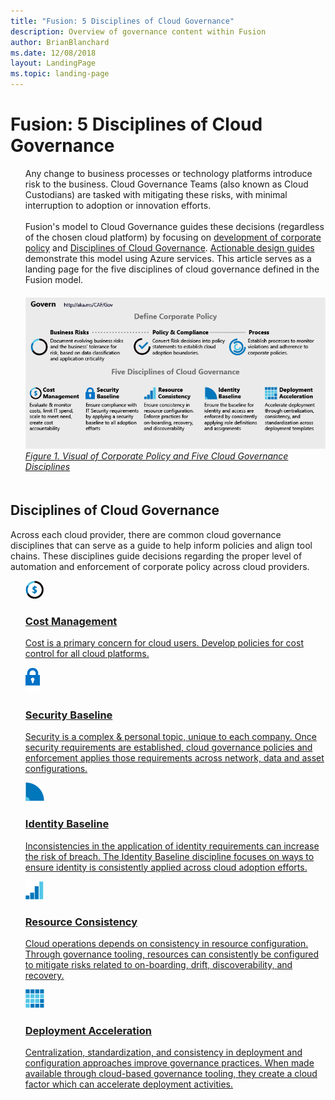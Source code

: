 ```yaml
---
title: "Fusion: 5 Disciplines of Cloud Governance"
description: Overview of governance content within Fusion
author: BrianBlanchard
ms.date: 12/08/2018
layout: LandingPage
ms.topic: landing-page
---
```


# Fusion: 5 Disciplines of Cloud Governance

<ul  class="panelContent cardsI">
<li style="display: flex; flex-direction: column;">
    <div class="cardSize">
        <div class="cardPadding" style="padding-bottom:10px;">
            <div class="card" style="padding-bottom:10px;">
                <div class="cardText" style="padding-left:0px;">
Any change to business processes or technology platforms introduce risk to the business. Cloud Governance Teams (also known as Cloud Custodians) are tasked with mitigating these risks, with minimal interruption to adoption or innovation efforts.<br/><br/>Fusion's model to Cloud Governance guides these decisions (regardless of the chosen cloud platform) by focusing on <a href="#corporate-policy">development of corporate policy</a> and <a href="#disciplines-of-cloud-governance">Disciplines of Cloud Governance</a>. <a href="#actionable-journeys">Actionable design guides</a> demonstrate this model using Azure services. This article serves as a landing page for the five disciplines of cloud governance defined in the Fusion model.
                </div>
            </div>
        </div>
    </div>
</li>
<li style="display: flex; flex-direction: column;">
    <a href="../_images/operational-transformation-govern-highres.png" style="display: flex; flex-direction: column; flex: 1 0 auto;">
        <div class="cardSize">
            <div class="cardPadding" style="padding-bottom:10px;">
                <div class="card" style="padding-bottom:10px;">
                    <div class="cardText" style="padding-left:0px;">
<img src="../_images/operational-transformation-govern-highres.png" alt="Visual of the Fusion Model to Cloud Governance: Corporate policy and governance disciplines">
<br>
<i>Figure 1. Visual of Corporate Policy and Five Cloud Governance Disciplines</i>
                    </div>
                </div>
            </div>
        </div>
    </a>
</li>
</ul>

## Disciplines of Cloud Governance

Across each cloud provider, there are common cloud governance disciplines that can serve as a guide to help inform policies and align tool chains. These disciplines guide decisions regarding the proper level of automation and enforcement of corporate policy across cloud providers.

<ul  class="panelContent cardsA">
<li style="display: flex; flex-direction: column;">
    <a href="./cost-management/overview.md" style="display: flex; flex-direction: column; flex: 1 0 auto;">
        <div class="cardSize" style="flex: 1 0 auto; display: flex;">
            <div class="cardPadding" style="display: flex;">
                <div class="card">
                    <div class="cardImageOuter">
                        <div class="cardImage">
                            <img src="../_images/governance/cost-management.png" class="x-hidden-focus"/>
                        </div>
                    </div>
                    <div class="cardText">
                        <h3>Cost Management</h3>
                        <p>Cost is a primary concern for cloud users. Develop policies for cost control for all cloud platforms.</p>
                    </div>
                </div>
            </div>
        </div>
    </a>
</li>
<li style="display: flex; flex-direction: column;">
    <a href="./security-baseline/overview.md" style="display: flex; flex-direction: column; flex: 1 0 auto;">
        <div class="cardSize" style="flex: 1 0 auto; display: flex;">
            <div class="cardPadding" style="display: flex;">
                <div class="card">
                    <div class="cardImageOuter">
                        <div class="cardImage">
                            <img src="../_images/governance/security-baseline.png" class="x-hidden-focus"/>
                        </div>
                    </div>
                    <div class="cardText">
                        <h3>Security Baseline</h3>
                        <p>Security is a complex & personal topic, unique to each company. Once security requirements are established, cloud governance policies and enforcement applies those requirements across network, data and asset configurations.</p>
                    </div>
                </div>
            </div>
        </div>
    </a>
</li>
<li style="display: flex; flex-direction: column;">
    <a href="./identity-baseline/overview.md" style="display: flex; flex-direction: column; flex: 1 0 auto;">
        <div class="cardSize" style="flex: 1 0 auto; display: flex;">
            <div class="cardPadding" style="display: flex;">
                <div class="card">
                    <div class="cardImageOuter">
                        <div class="cardImage">
                            <img src="../_images/governance/identity-baseline.png" class="x-hidden-focus"/>
                        </div>
                    </div>
                    <div class="cardText">
                        <h3>Identity Baseline</h3>
                        <p>Inconsistencies in the application of identity requirements can increase the risk of breach. The Identity Baseline discipline focuses on ways to ensure identity is consistently applied across cloud adoption efforts.</p>
                    </div>
                </div>
            </div>
        </div>
    </a>
</li>
<li style="display: flex; flex-direction: column;">
    <a href="./resource-consistency/overview.md" style="display: flex; flex-direction: column; flex: 1 0 auto;">
        <div class="cardSize" style="flex: 1 0 auto; display: flex;">
            <div class="cardPadding" style="display: flex;">
                <div class="card">
                    <div class="cardImageOuter">
                        <div class="cardImage">
                            <img src="../_images/governance/resource-consistency.png" class="x-hidden-focus"/>
                        </div>
                    </div>
                    <div class="cardText">
                        <h3>Resource Consistency</h3>
                        <p>Cloud operations depends on consistency in resource configuration. Through governance tooling, resources can consistently be configured to mitigate risks related to on-boarding, drift, discoverability, and recovery.</p>
                    </div>
                </div>
            </div>
        </div>
    </a>
</li>
<li style="display: flex; flex-direction: column;">
    <a href="./deployment-acceleration/overview.md" style="display: flex; flex-direction: column; flex: 1 0 auto;">
        <div class="cardSize" style="flex: 1 0 auto; display: flex;">
            <div class="cardPadding" style="display: flex;">
                <div class="card">
                    <div class="cardImageOuter">
                        <div class="cardImage">
                            <img src="../_images/governance/deployment-acceleration.png" class="x-hidden-focus"/>
                        </div>
                    </div>
                    <div class="cardText">
                        <h3>Deployment Acceleration</h3>
                        <p>Centralization, standardization, and consistency in deployment and configuration approaches improve governance practices. When made available through cloud-based governance tooling, they create a cloud factor which can accelerate deployment activities.</p>
                    </div>
                </div>
            </div>
        </div>
    </a>
</li>
</ul>